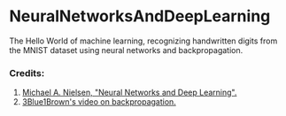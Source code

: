 # NeuralNetworksAndDeepLearning
The Hello World of machine learning, recognizing handwritten digits from the MNIST dataset using neural networks and backpropagation.

### Credits:
1. [Michael A. Nielsen, "Neural Networks and Deep Learning".](http://neuralnetworksanddeeplearning.com/index.html)
2. [3Blue1Brown's video on backpropagation.](https://www.youtube.com/watch?v=tIeHLnjs5U8)